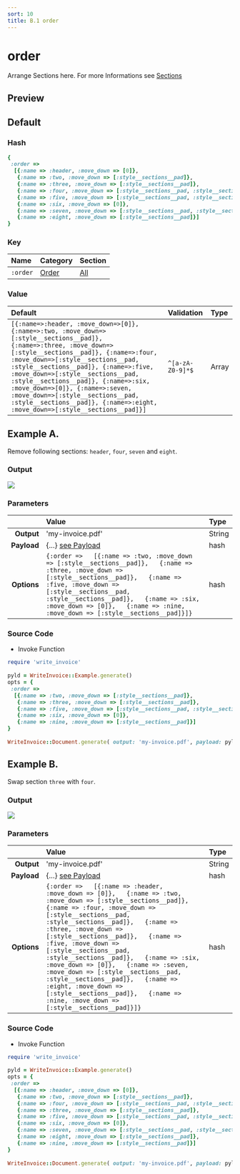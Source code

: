 ```yaml
---
sort: 10
title: B.1 order
---
```

# order

Arrange Sections here. For more Informations see [Sections](../sections/)


## Preview

<div >
    <canvas id='canvas' search=':order' palette='option_detail'></canvas>
</div>
<script src="../assets/js/marker.js"></script>  

 
## Default

### Hash

```ruby
{
 :order => 
  [{:name => :header, :move_down => [0]},
   {:name => :two, :move_down => [:style__sections__pad]},
   {:name => :three, :move_down => [:style__sections__pad]},
   {:name => :four, :move_down => [:style__sections__pad, :style__sections__pad]},
   {:name => :five, :move_down => [:style__sections__pad, :style__sections__pad]},
   {:name => :six, :move_down => [0]},
   {:name => :seven, :move_down => [:style__sections__pad, :style__sections__pad]},
   {:name => :eight, :move_down => [:style__sections__pad]}]
} 
```

### Key

| **Name** | **Category** | **Section** |
| :--- | :--- | :--- |
| ```:order``` |  [Order](./#order) | [All](../sections/) |

### Value



| **Default**| **Validation**| **Type** |
| :--- | :--- | :--- |
| ```[{:name=>:header, :move_down=>[0]}, {:name=>:two, :move_down=>[:style__sections__pad]}, {:name=>:three, :move_down=>[:style__sections__pad]}, {:name=>:four, :move_down=>[:style__sections__pad, :style__sections__pad]}, {:name=>:five, :move_down=>[:style__sections__pad, :style__sections__pad]}, {:name=>:six, :move_down=>[0]}, {:name=>:seven, :move_down=>[:style__sections__pad, :style__sections__pad]}, {:name=>:eight, :move_down=>[:style__sections__pad]}]``` | ```^[a-zA-Z0-9]*$``` | Array |

## Example A.

Remove following sections: `header`, `four`, `seven` and `eight`.

### Output

<img src="../assets/images/options/order--a.png">



### Parameters

| | **Value** | **Type** |
|------:|:------|:------|
| **Output** | 'my-invoice.pdf' | String |
| **Payload** | {...} [see Payload](../payload) | hash |
| **Options** | ```{:order =>   [{:name => :two, :move_down => [:style__sections__pad]},   {:name => :three, :move_down => [:style__sections__pad]},   {:name => :five, :move_down => [:style__sections__pad, :style__sections__pad]},   {:name => :six, :move_down => [0]},   {:name => :nine, :move_down => [:style__sections__pad]}]}``` | hash |


### Source Code

* Invoke Function

```ruby
require 'write_invoice'
 
pyld = WriteInvoice::Example.generate()
opts = {
 :order => 
  [{:name => :two, :move_down => [:style__sections__pad]},
   {:name => :three, :move_down => [:style__sections__pad]},
   {:name => :five, :move_down => [:style__sections__pad, :style__sections__pad]},
   {:name => :six, :move_down => [0]},
   {:name => :nine, :move_down => [:style__sections__pad]}]
}
 
WriteInvoice::Document.generate( output: 'my-invoice.pdf', payload: pyld, options: opts )

```

## Example B.

Swap section `three` with `four`.

### Output

<img src="../assets/images/options/order--b.png">



### Parameters

| | **Value** | **Type** |
|------:|:------|:------|
| **Output** | 'my-invoice.pdf' | String |
| **Payload** | {...} [see Payload](../payload) | hash |
| **Options** | ```{:order =>   [{:name => :header, :move_down => [0]},   {:name => :two, :move_down => [:style__sections__pad]},   {:name => :four, :move_down => [:style__sections__pad, :style__sections__pad]},   {:name => :three, :move_down => [:style__sections__pad]},   {:name => :five, :move_down => [:style__sections__pad, :style__sections__pad]},   {:name => :six, :move_down => [0]},   {:name => :seven, :move_down => [:style__sections__pad, :style__sections__pad]},   {:name => :eight, :move_down => [:style__sections__pad]},   {:name => :nine, :move_down => [:style__sections__pad]}]}``` | hash |


### Source Code

* Invoke Function

```ruby
require 'write_invoice'
 
pyld = WriteInvoice::Example.generate()
opts = {
 :order => 
  [{:name => :header, :move_down => [0]},
   {:name => :two, :move_down => [:style__sections__pad]},
   {:name => :four, :move_down => [:style__sections__pad, :style__sections__pad]},
   {:name => :three, :move_down => [:style__sections__pad]},
   {:name => :five, :move_down => [:style__sections__pad, :style__sections__pad]},
   {:name => :six, :move_down => [0]},
   {:name => :seven, :move_down => [:style__sections__pad, :style__sections__pad]},
   {:name => :eight, :move_down => [:style__sections__pad]},
   {:name => :nine, :move_down => [:style__sections__pad]}]
}
 
WriteInvoice::Document.generate( output: 'my-invoice.pdf', payload: pyld, options: opts )

```

